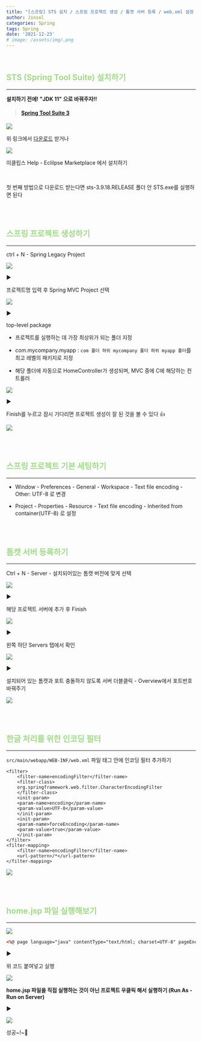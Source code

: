 ```yaml
---
title: "[스프링] STS 설치 / 스프링 프로젝트 생성 / 톰캣 서버 등록 / web.xml 설정 / home.jsp 파일 실행"
author: Jinsol
categories: Spring
tags: Spring
date: '2021-12-23'
# image: /assets/img/.png
---
```


<br>

## <span style="color:#A3DA8D">STS (Spring Tool Suite) 설치하기</span>
<hr>

**설치하기 전에! "JDK 11" 으로 바꿔주자!!**

> #### [Spring Tool Suite 3](https://github.com/spring-projects/toolsuite-distribution/wiki/Spring-Tool-Suite-3)

![](/assets/img/sts01.png)

위 링크에서 [다운로드](https://download.springsource.com/release/STS/3.9.18.RELEASE/dist/e4.21/spring-tool-suite-3.9.18.RELEASE-e4.21.0-win32-x86_64.zip) 받거나

![](/assets/img/sts02.png)

이클립스 Help - Eclilpse Marketplace 에서 설치하기

<br>

첫 번째 방법으로 다운로드 받는다면 sts-3.9.18.RELEASE 폴더 안 STS.exe를 실행하면 된다


<br>
<br>

## <span style="color:#A3DA8D">스프링 프로젝트 생성하기</span>
<hr>

ctrl + N - Spring Legacy Project

![](/assets/img/sts03.png)

▶

프로젝트명 입력 후 Spring MVC Project 선택

![](/assets/img/sts04.png)

▶

top-level package

- 프로젝트를 실행하는 데 가장 최상위가 되는 폴더 지정

- com.mycompany.myapp : `com 폴더 하위 mycompany 폴더 하위 myapp 폴더`를 최고 레벨의 패키지로 지정

- 해당 폴더에 자동으로 HomeController가 생성되며, MVC 중에 C에 해당하는 컨트롤러

![](/assets/img/sts05.png)

▶

Finish를 누르고 잠시 기다리면 프로젝트 생성이 잘 된 것을 볼 수 있다 👍

![](/assets/img/sts06.png)

<br>
<br>

## <span style="color:#A3DA8D">스프링 프로젝트 기본 세팅하기</span>
<hr>

- Window - Preferences - General - Workspace - Text file encoding - Other: UTF-8 로 변경

- Project - Properties - Resource - Text file encoding - Inherited from container(UTF-8) 로 설정

<br>
<br>

## <span style="color:#A3DA8D">톰캣 서버 등록하기</span>
<hr>

Ctrl + N - Server - 설치되어있는 톰캣 버전에 맞게 선택

![](/assets/img/sts07.png)

▶

해당 프로젝트 서버에 추가 후 Finish

![](/assets/img/sts08.png)

▶

왼쪽 하단 Servers 탭에서 확인

![](/assets/img/sts09.png)

▶

설치되어 있는 톰캣과 포트 충돌하지 않도록 서버 더블클릭 - Overview에서 포트번호 바꿔주기

![](/assets/img/sts10.png)

<br>
<br>

## <span style="color:#A3DA8D">한글 처리를 위한 인코딩 필터</span>
<hr>

`src/main/webapp/WEB-INF/web.xml` 파일 <web-app> 태그 안에 인코딩 필터 추가하기

```
<filter>
    <filter-name>encodingFilter</filter-name>
    <filter-class>
    org.springframework.web.filter.CharacterEncodingFilter
    </filter-class>
    <init-param>
    <param-name>encoding</param-name>
    <param-value>UTF-8</param-value>
    </init-param>
    <init-param>
    <param-name>forceEncoding</param-name>
    <param-value>true</param-value>
    </init-param>
</filter>
<filter-mapping>
    <filter-name>encodingFilter</filter-name>
    <url-pattern>/*</url-pattern>
</filter-mapping>
```

![](/assets/img/sts14.png)

<br>
<br>

## <span style="color:#A3DA8D">home.jsp 파일 실행해보기</span>
<hr>

![](/assets/img/sts11.png)

```html
<%@ page language="java" contentType="text/html; charset=UTF-8" pageEncoding="UTF-8"%>
```

▶

위 코드 붙여넣고 실행

![](/assets/img/sts12.png)

**home.jsp 파일을 직접 실행하는 것이 아닌 프로젝트 우클릭 해서 실행하기 (Run As - Run on Server)**

▶

![](/assets/img/sts13.png)

성공~!~🎉
